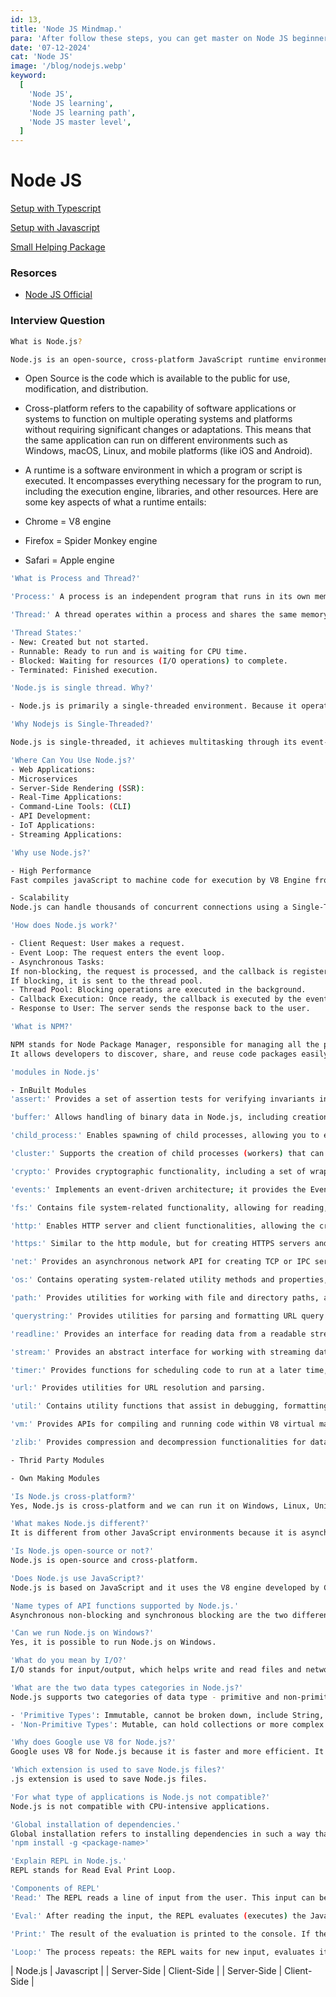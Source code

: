 ```yaml
---
id: 13,
title: 'Node JS Mindmap.'
para: 'After follow these steps, you can get master on Node JS beginner to master level.'
date: '07-12-2024'
cat: 'Node JS'
image: '/blog/nodejs.webp'
keyword:
  [
    'Node JS',
    'Node JS learning',
    'Node JS learning path',
    'Node JS master level',
  ]
---
```


# Node JS

[Setup with Typescript](https://github.com/Muzammil327/portfolio-website/blob/main/src/learning/backend/setup-with-ts.README.md)

[Setup with Javascript](https://github.com/Muzammil327/portfolio-website/blob/main/src/learning/backend/setup-with-js.README.md)

[Small Helping Package](https://github.com/Muzammil327/portfolio-website/blob/main/src/learning/backend/package.README.md)

### Resorces

- [Node JS Official](https://nodejs.org/en)

### Interview Question

```bash
What is Node.js?

Node.js is an open-source, cross-platform JavaScript runtime environment that allows developers to execute JavaScript code outside of a web browser. It is built on Google’s V8 JavaScript engine, which powers Chrome, enabling fast execution of JavaScript. Node.js supports multiple operating systems, including Windows, Linux, and macOS, making it versatile for server-side development.
```

- Open Source is the code which is available to the public for use, modification, and distribution.

- Cross-platform refers to the capability of software applications or systems to function on multiple operating systems and platforms without requiring significant changes or adaptations. This means that the same application can run on different environments such as Windows, macOS, Linux, and mobile platforms (like iOS and Android).

- A runtime is a software environment in which a program or script is executed. It encompasses everything necessary for the program to run, including the execution engine, libraries, and other resources. Here are some key aspects of what a runtime entails:

- Chrome = V8 engine
- Firefox = Spider Monkey engine
- Safari = Apple engine

```bash
'What is Process and Thread?'

'Process:' A process is an independent program that runs in its own memory space. Each process has its own resources (memory, file descriptors, etc.).

'Thread:' A thread operates within a process and shares the same memory and resources. Multiple threads can run within the same process, allowing for multitasking.

'Thread States:'
- New: Created but not started.
- Runnable: Ready to run and is waiting for CPU time.
- Blocked: Waiting for resources (I/O operations) to complete.
- Terminated: Finished execution.
```

```bash
'Node.js is single thread. Why?'

- Node.js is primarily a single-threaded environment. Because it operates on a single main thread using an event-driven, non-blocking I/O model.
```

```bash
'Why Nodejs is Single-Threaded?'

Node.js is single-threaded, it achieves multitasking through its event-driven architecture and the event loop. This allows it to handle multiple concurrent operations without being blocked by I/O tasks. Thus, it can efficiently manage thousands of simultaneous connections, making it particularly well-suited for real-time applications and high-traffic environments.
```

```bash
'Where Can You Use Node.js?'
- Web Applications:
- Microservices
- Server-Side Rendering (SSR):
- Real-Time Applications:
- Command-Line Tools: (CLI)
- API Development:
- IoT Applications:
- Streaming Applications:
```

```bash
'Why use Node.js?'

- High Performance
Fast compiles javaScript to machine code for execution by V8 Engine from Google.

- Scalability
Node.js can handle thousands of concurrent connections using a Single-Threaded Event Loop and supports microservices architecture.
```

```bash
'How does Node.js work?'

- Client Request: User makes a request.
- Event Loop: The request enters the event loop.
- Asynchronous Tasks:
If non-blocking, the request is processed, and the callback is registered in the event queue.
If blocking, it is sent to the thread pool.
- Thread Pool: Blocking operations are executed in the background.
- Callback Execution: Once ready, the callback is executed by the event loop.
- Response to User: The server sends the response back to the user.
```

```bash
'What is NPM?'

NPM stands for Node Package Manager, responsible for managing all the packages and modules for Node.js.
It allows developers to discover, share, and reuse code packages easily. Its advantages include dependency management, version control, centralized repository, and seamless integration with Node.js projects.

```

```bash
'modules in Node.js'

- InBuilt Modules
'assert:' Provides a set of assertion tests for verifying invariants in your code, useful for testing.

'buffer:' Allows handling of binary data in Node.js, including creation and manipulation of Buffer objects.

'child_process:' Enables spawning of child processes, allowing you to execute shell commands and scripts from your Node.js application.

'cluster:' Supports the creation of child processes (workers) that can share the same server port, useful for load balancing.

'crypto:' Provides cryptographic functionality, including a set of wrappers for OpenSSL’s hash, HMAC, cipher, decipher, sign, and verify functions.

'events:' Implements an event-driven architecture; it provides the EventEmitter class for handling events in Node.js.

'fs:' Contains file system-related functionality, allowing for reading, writing, and interacting with files and directories.

'http:' Enables HTTP server and client functionalities, allowing the creation of web servers and making HTTP requests.

'https:' Similar to the http module, but for creating HTTPS servers and making secure HTTP requests.

'net:' Provides an asynchronous network API for creating TCP or IPC servers and clients.

'os:' Contains operating system-related utility methods and properties, such as CPU architecture and system uptime.

'path:' Provides utilities for working with file and directory paths, allowing for normalization and manipulation of paths.

'querystring:' Provides utilities for parsing and formatting URL query strings.

'readline:' Provides an interface for reading data from a readable stream (such as process.stdin) one line at a time.

'stream:' Provides an abstract interface for working with streaming data in Node.js, including readable and writable streams.

'timer:' Provides functions for scheduling code to run at a later time, including setTimeout, setInterval, and clearTimeout.

'url:' Provides utilities for URL resolution and parsing.

'util:' Contains utility functions that assist in debugging, formatting strings, and inspecting objects.

'vm:' Provides APIs for compiling and running code within V8 virtual machine contexts.

'zlib:' Provides compression and decompression functionalities for data streams using the Gzip and Deflate algorithms.

- Thrid Party Modules

- Own Making Modules
```

```bash
'Is Node.js cross-platform?'
Yes, Node.js is cross-platform and we can run it on Windows, Linux, Unix, and macOS.

'What makes Node.js different?'
It is different from other JavaScript environments because it is asynchronous and event-driven.

'Is Node.js open-source or not?'
Node.js is open-source and cross-platform.

'Does Node.js use JavaScript?'
Node.js is based on JavaScript and it uses the V8 engine developed by Google. It is used for building server-side applications.

'Name types of API functions supported by Node.js.'
Asynchronous non-blocking and synchronous blocking are the two different types of API functions that Node.js supports.
```

```bash
'Can we run Node.js on Windows?'
Yes, it is possible to run Node.js on Windows.

'What do you mean by I/O?'
I/O stands for input/output, which helps write and read files and network operations.

'What are the two data types categories in Node.js?'
Node.js supports two categories of data type - primitive and non-primitive.

- 'Primitive Types': Immutable, cannot be broken down, include String, Number, Boolean, BigInt, Null, Undefined, and Symbol.
- 'Non-Primitive Types': Mutable, can hold collections or more complex entities, include Object, Array, Function, and Date.

'Why does Google use V8 for Node.js?'
Google uses V8 for Node.js because it is faster and more efficient. It compiles the JavaScript code directly into machine code.

'Which extension is used to save Node.js files?'
.js extension is used to save Node.js files.
```

```bash
'For what type of applications is Node.js not compatible?'
Node.js is not compatible with CPU-intensive applications.

'Global installation of dependencies.'
Global installation refers to installing dependencies in such a way that they can be accessed from anywhere in your system, rather than just within a specific project.
'npm install -g <package-name>'
```

```bash
'Explain REPL in Node.js.'
REPL stands for Read Eval Print Loop.

'Components of REPL'
'Read:' The REPL reads a line of input from the user. This input can be a complete JavaScript statement or a partial expression.

'Eval:' After reading the input, the REPL evaluates (executes) the JavaScript code.

'Print:' The result of the evaluation is printed to the console. If the code does not produce a value (e.g., a statement like let x = 5;), it returns undefined.

'Loop:' The process repeats: the REPL waits for new input, evaluates it, prints the result, and loops back.
```

| Node.js                      | Javascript                               |
| Server-Side                  | Client-Side                              |
| Server-Side                  | Client-Side                              |
